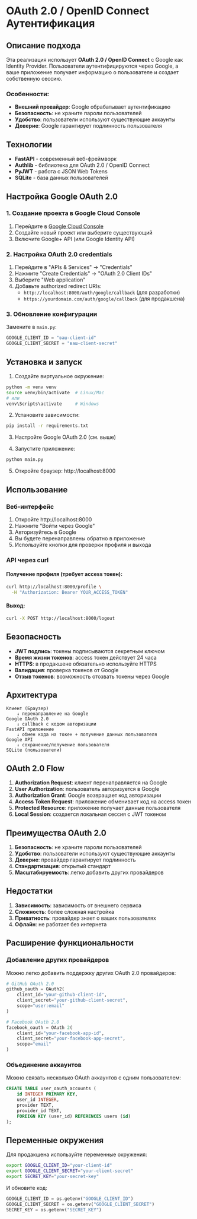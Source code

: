 # OAuth 2.0 / OpenID Connect Аутентификация

## Описание подхода

Эта реализация использует **OAuth 2.0 / OpenID Connect** с Google как Identity Provider. Пользователи аутентифицируются через Google, а ваше приложение получает информацию о пользователе и создает собственную сессию.

### Особенности:
- **Внешний провайдер**: Google обрабатывает аутентификацию
- **Безопасность**: не храните пароли пользователей
- **Удобство**: пользователи используют существующие аккаунты
- **Доверие**: Google гарантирует подлинность пользователя

## Технологии

- **FastAPI** - современный веб-фреймворк
- **Authlib** - библиотека для OAuth 2.0 / OpenID Connect
- **PyJWT** - работа с JSON Web Tokens
- **SQLite** - база данных пользователей

## Настройка Google OAuth 2.0

### 1. Создание проекта в Google Cloud Console

1. Перейдите в [Google Cloud Console](https://console.cloud.google.com/)
2. Создайте новый проект или выберите существующий
3. Включите Google+ API (или Google Identity API)

### 2. Настройка OAuth 2.0 credentials

1. Перейдите в "APIs & Services" → "Credentials"
2. Нажмите "Create Credentials" → "OAuth 2.0 Client IDs"
3. Выберите "Web application"
4. Добавьте authorized redirect URIs:
   - `http://localhost:8000/auth/google/callback` (для разработки)
   - `https://yourdomain.com/auth/google/callback` (для продакшена)

### 3. Обновление конфигурации

Замените в `main.py`:
```python
GOOGLE_CLIENT_ID = "ваш-client-id"
GOOGLE_CLIENT_SECRET = "ваш-client-secret"
```

## Установка и запуск

1. Создайте виртуальное окружение:
```bash
python -m venv venv
source venv/bin/activate  # Linux/Mac
# или
venv\Scripts\activate     # Windows
```

2. Установите зависимости:
```bash
pip install -r requirements.txt
```

3. Настройте Google OAuth 2.0 (см. выше)

4. Запустите приложение:
```bash
python main.py
```

5. Откройте браузер: http://localhost:8000

## Использование

### Веб-интерфейс
1. Откройте http://localhost:8000
2. Нажмите "Войти через Google"
3. Авторизуйтесь в Google
4. Вы будете перенаправлены обратно в приложение
5. Используйте кнопки для проверки профиля и выхода

### API через curl

#### Получение профиля (требует access токен):
```bash
curl http://localhost:8000/profile \
  -H "Authorization: Bearer YOUR_ACCESS_TOKEN"
```

#### Выход:
```bash
curl -X POST http://localhost:8000/logout
```

## Безопасность

- **JWT подпись**: токены подписываются секретным ключом
- **Время жизни токенов**: access токен действует 24 часа
- **HTTPS**: в продакшене обязательно используйте HTTPS
- **Валидация**: проверка токенов от Google
- **Отзыв токенов**: возможность отозвать токены через Google

## Архитектура

```
Клиент (Браузер)
    ↓ перенаправление на Google
Google OAuth 2.0
    ↓ callback с кодом авторизации
FastAPI приложение
    ↓ обмен кода на токен + получение данных пользователя
Google API
    ↓ сохранение/получение пользователя
SQLite (пользователи)
```

## OAuth 2.0 Flow

1. **Authorization Request**: клиент перенаправляется на Google
2. **User Authorization**: пользователь авторизуется в Google
3. **Authorization Grant**: Google возвращает код авторизации
4. **Access Token Request**: приложение обменивает код на access токен
5. **Protected Resource**: приложение получает данные пользователя
6. **Local Session**: создается локальная сессия с JWT токеном

## Преимущества OAuth 2.0

1. **Безопасность**: не храните пароли пользователей
2. **Удобство**: пользователи используют существующие аккаунты
3. **Доверие**: провайдер гарантирует подлинность
4. **Стандартизация**: открытый стандарт
5. **Масштабируемость**: легко добавить других провайдеров

## Недостатки

1. **Зависимость**: зависимость от внешнего сервиса
2. **Сложность**: более сложная настройка
3. **Приватность**: провайдер знает о ваших пользователях
4. **Офлайн**: не работает без интернета

## Расширение функциональности

### Добавление других провайдеров

Можно легко добавить поддержку других OAuth 2.0 провайдеров:

```python
# GitHub OAuth 2.0
github_oauth = OAuth2(
    client_id="your-github-client-id",
    client_secret="your-github-client-secret",
    scope="user:email"
)

# Facebook OAuth 2.0
facebook_oauth = OAuth 2(
    client_id="your-facebook-app-id",
    client_secret="your-facebook-app-secret",
    scope="email"
)
```

### Объединение аккаунтов

Можно связать несколько OAuth аккаунтов с одним пользователем:

```sql
CREATE TABLE user_oauth_accounts (
    id INTEGER PRIMARY KEY,
    user_id INTEGER,
    provider TEXT,
    provider_id TEXT,
    FOREIGN KEY (user_id) REFERENCES users (id)
);
```

## Переменные окружения

Для продакшена используйте переменные окружения:

```bash
export GOOGLE_CLIENT_ID="your-client-id"
export GOOGLE_CLIENT_SECRET="your-client-secret"
export SECRET_KEY="your-secret-key"
```

И обновите код:
```python
GOOGLE_CLIENT_ID = os.getenv("GOOGLE_CLIENT_ID")
GOOGLE_CLIENT_SECRET = os.getenv("GOOGLE_CLIENT_SECRET")
SECRET_KEY = os.getenv("SECRET_KEY")
```
